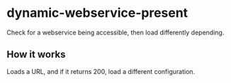 # dynamic-webservice-present
Check for a webservice being accessible, then load differently depending.

## How it works

Loads a URL, and if it returns 200, load a different configuration.
